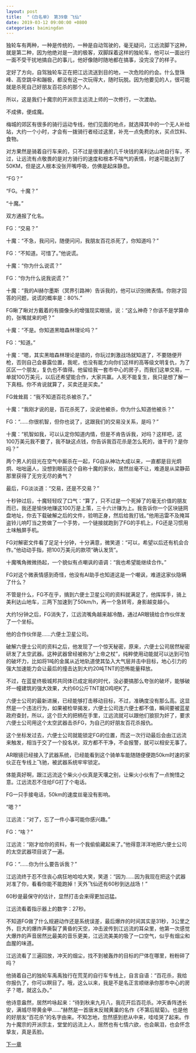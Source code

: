 ```yaml
---
layout: post
title:  "《白名单》 第39章 飞仙"
date: 2019-03-12 09:00:00 +0800
categories: baimingdan
---
```

独轮车有两种，一种是传统的，一种是自动驾驶的，毫无疑问，江远流脚下这种，就是第二种，因为他绝对是一流的极客，双脚踩着这样的独轮车，他可以一面出行一面不受干扰地搞自己的事儿，他好像随时随地都在搞事，没完没了的样子。

定好了方向，自驾独轮车正在把江远流送到目的地，一次危险的约会。什么登珠峰、高空跳伞和蹦极，都没有这一次玩得大，随时玩脱。因为他要见的人，很可能就是杀死自己好朋友百花杀的那个人。

所以，这是我们十魔宗的开派宗主远流上师的一次修行，一次渡劫。

不成佛，便成魔。

梅城的郊区有很多的骑行运动专线，他们见面的地点，就选择其中的一个无人补给站，大约一个小时，才会有一拨骑行者经过这里，补充一点免费的水，买点饮料、食物。

对方果然是骑着自行车来的，只不过是很普通的几千块钱的美利达山地自行车，不过，让远流有点敬畏的是对方骑行的速度和根本不喘气的表情，时速可能达到了50KM，但是这人根本没张开嘴呼吸，仿佛是起床静息。

“FG？”

“FG。十魔？”

“十魔。”

双方通报了化名。

FG：“交易？”

十魔：“不急，我问问，随便问问，我朋友百花杀死了，你知道吗？”

FG：“不知道。可惜了。”他说谎。

十魔：“你为什么说谎？”

FG：“你为什么说我说谎？”

十魔：“我的AI赫尔墨斯（冥界引路神）告诉我的，他可以识别微表情。你刚才回答的问题，说谎的概率是：80%.”

FG瞅了瞅对方戴着的有摄像头的增强现实眼镜，说：“这么神奇？你该不是学算命的，张嘴就来的吧？”

十魔：“不是。你知道黑暗森林理论吗？”

FG：“知道。”

十魔：“嗯，其实黑暗森林理论是错的，你玩过刺激战场就知道了，不要随便开枪，否则自己会暴露位置，我呢，也没有能力向你们这样的高等级文明复仇，为了区区一个朋友，复仇也不值得。他留给我一套市中心的房子，而我们这单交易，一单就100万美元，以后还希望能合作，大家共赢。人死不能复生，我只是想了解一下真相。你不肯说就算了，买卖还是买卖。”

FG耸耸肩：“我不知道百花杀被杀了。”

十魔：“我刚才说的是，百花杀死了，没说他被杀，你为什么知道他被杀？”

FG：“……你很机智，但你也说了，这跟我们的交易没关系，是吗？”

十魔：“机智如我，可以认定你知道内情，但是不肯告诉我，对吗？这样吧，这100万美元我不要了，我不缺这点钱，你告诉我百花杀是怎么死的，谁干的？是你吗？”

两个男人的目光在空气中厮杀在一起，FG自从神功大成以来，一直都是目光炯炯、咄咄逼人，没想到眼前这个自称十魔的家伙，居然丝毫不让，难道是从梁静茹那里获得了无穷无尽的勇气？

最后，FG淡淡道：“交易，还是不交易？”

十秒钟过后，十魔轻轻叹了口气：“算了，只不过是一个死掉了的毫无价值的朋友而已，我还是愉快地赚这100万是上策，三十六计赚为上。我告诉你一个区块链网盘地址，你去下载破解之后的文件，验明正身，然后给我打钱。”他用迅雷不及掩耳盗铃儿响叮当之势做了一个手势，一个链接就跑到了FG的手机上，FG还是习惯用土味触屏手机。

FG对解密文件看了足足十分钟，十分满意，微笑道：“可以，希望以后还有机会合作。”他动动手指，把100万美元的款项“确认发货”。

十魔嘴角微微扬起，一个貌似有点嘲讽的语调：“我也希望能继续合作。”

FG对这个微表情感到奇怪，他没有AI助手也知道这是一个嘲讽，难道这家伙隐瞒了什么？

不管是什么，FG不在乎，搞到六便士卫星公司的资料就满足了，他挥挥手，骑上美利达山地车，三两下加速到了50km/h，再一个急转弯，身影越变越小。

大约1分钟之后，FG消失了，江远流嘴角越来越冷酷，通过AR眼镜给合作伙伴发了一个坐标。

他的合作伙伴是……六便士卫星公司。

破解六便士公司的资料之后，他发现了一个惊天秘密，原来，六便士公司居然秘密研发了太空武器。这种武器曾经被称为“上帝之杖”，纯粹使用动能就可以达到可怕的破坏力，比如将1吨的金属从近地轨道使其坠入大气层并击中目标，地心引力的强大加速能力会让最后的撞击达到大约20吨TNT的恐怖能量释放。

不过，在蓝星终极城邦共同体已成定局的时代，没必要搞那么夸张的破坏，能够破坏一幢建筑的强大效果，大约60公斤TNT就O鸡吧K了。

六便士公司的最新进展，已经能够打击移动目标，不过，准确度没有那么高。这显然是一个违法行为，如果被检举揭发，六便士公司连六便士都不值，瞬间要被蓝星政府查封，所以，这个巨大的把柄在手里，江远流就可以跟他们狼狈为奸了，要求六便士公司用这个太空武器击杀FG，为自己的好朋友百花杀报仇。

这个坐标发过去，六便士公司就能锁定FG的位置，而这一次行动最后会由江远流来触发，相当于交了一个投名状，双方都不干净，不会报警，就可以相安无事了。

AR眼镜已经接入了武器系统，已经能看到这个骑单车能随随便便跑50km时速的家伙正在专线上飞驰，被武器系统牢牢锁定。

体能真好啊，跟江远流这个柴火小伙真是天壤之别，让柴火小伙有了一点惋惜之意。江远流忍不住给FG打了个电话。

FG一只手接电话，50km的速度丝毫没有影响。

“嗯？”

江远流：“对了，忘了一件小事可能你感兴趣。”

FG：“啥？”

江远流：“刚才给你的资料，有一个我偷偷藏起来了。”他得意洋洋地把六便士公司的太空武器项目说了一遍。

FG：“……你为什么要告诉我？”

江远流终于忍不住丧心病狂地哈哈大笑，笑道：“因为……因为我现在把这个武器对准了你，看看你能不能跑掉！天外飞仙还有60秒到达战场！”

60秒是最保守的估计，显然打击会来得更加迅猛。

江远流看着指示器上的数字：27秒。

不知道FG做了什么规避动作还是系统误差，最后爆炸的时间其实是31秒，3公里之外，巨大的爆炸声撕裂了黄昏的天空，冲击波传到江远流的耳朵里，他第一次感觉大爆炸的声音居然比最美的音乐更美，江远流美美的吸了一口空气，似乎有烟尘和血腥的味道。

江远流看了三遍回放，冲天的烟尘，找不到被轰炸的目标的尸体在哪里，粉粉碎了吗？

他骑着自己的独轮车禹禹独行在荒芜的自行车专线上，自言自语：“百花杀，我给你报仇了，你可以瞑目了。哦，这么以来，我是不是名正言顺继承你那市中心的房子？嗯，就这么办。”

他诗意盎然，居然吟咏起来：“待到秋来九月八，我花开后百花杀。冲天香阵透长安，满城尽带黄金甲……”赫然是一首唐末反贼黄巢的名作《不第后赋菊》。也是他的好朋友“百花杀”的名字由来。不知怎地，忽然感到悲从中来，哇哇哭了起来。作为十魔宗的开派宗主，堂堂的远流上人，居然也有七情六欲，也会飙泪，也会怀念挚友，真是丢脸。

[下一章](/baimingdan/2019/03/13/40.html)
